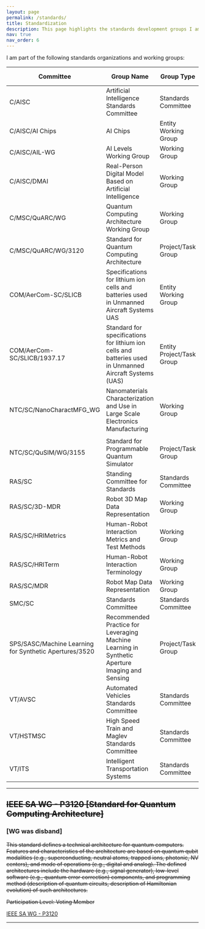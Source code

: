 ```yaml
---
layout: page
permalink: /standards/
title: Standardization
description: This page highlights the standards development groups I am a part of, showcasing the collaborative efforts involved in creating and refining industry standards.
nav: true
nav_order: 6
---
```


I am part of the following standards organizations and working groups:

| Committee                                              | Group Name                                                                                              | Group Type                | Participation Level |
| ------------------------------------------------------ | ------------------------------------------------------------------------------------------------------- | ------------------------- | ------------------- |
| C/AISC                                                 | Artificial Intelligence Standards Committee                                                             | Standards Committee       | Participant         |
| C/AISC/AI Chips                                        | AI Chips                                                                                                | Entity Working Group      | Participant         |
| C/AISC/AIL-WG                                          | AI Levels Working Group                                                                                 | Working Group             | Participant         |
| C/AISC/DMAI                                            | Real-Person Digital Model Based on Artificial Intelligence                                              | Working Group             | Voting Member       |
| C/MSC/QuARC/WG                                         | Quantum Computing Architecture Working Group                                                            | Working Group             | Participant         |
| C/MSC/QuARC/WG/3120                                    | Standard for Quantum Computing Architecture                                                             | Project/Task Group        | Participant         |
| COM/AerCom-SC/SLICB                                    | Specifications for lithium ion cells and batteries used in Unmanned Aircraft Systems UAS                | Entity Working Group      | Participant         |
| COM/AerCom-SC/SLICB/1937.17                            | Standard for specifications for lithium ion cells and batteries used in Unmanned Aircraft Systems (UAS) | Entity Project/Task Group | Participant         |
| NTC/SC/NanoCharactMFG_WG                               | Nanomaterials Characterization and Use in Large Scale Electronics Manufacturing                         | Working Group             | Voting Member       |
|                                                        |                                                                                                         |                           |                     |
| NTC/SC/QuSIM/WG/3155                                   | Standard for Programmable Quantum Simulator                                                             | Project/Task Group        | Participant         |
| RAS/SC                                                 | Standing Committee for Standards                                                                        | Standards Committee       | Participant         |
| RAS/SC/3D-MDR                                          | Robot 3D Map Data Representation                                                                        | Working Group             | Non-Voting Member   |
| RAS/SC/HRIMetrics                                      | Human-Robot Interaction Metrics and Test Methods                                                        | Working Group             | Participant         |
| RAS/SC/HRITerm                                         | Human-Robot Interaction Terminology                                                                     | Working Group             | Participant         |
| RAS/SC/MDR                                             | Robot Map Data Representation                                                                           | Working Group             | Participant         |
| SMC/SC                                                 | Standards Committee                                                                                     | Standards Committee       | Participant         |
| SPS/SASC/Machine Learning for Synthetic Apertures/3520 | Recommended Practice for Leveraging Machine Learning in Synthetic Aperture Imaging and Sensing          | Project/Task Group        | Participant         |
| VT/AVSC                                                | Automated Vehicles Standards Committee                                                                  | Standards Committee       | Participant         |
| VT/HSTMSC                                              | High Speed Train and Maglev Standards Committee                                                         | Standards Committee       | Observer            |
| VT/ITS                                                 | Intelligent Transportation Systems                                                                      | Standards Committee       | Participant         |


---

## ~~IEEE SA WG - P3120 [Standard for Quantum Computing Architecture]~~
### [WG was disband]

~~This standard defines a technical architecture for quantum computers. Features and characteristics of the architecture are based on quantum qubit modalities (e.g., superconducting, neutral atoms, trapped ions, photonic, NV centers), and mode of operations (e.g., digital and analog). The defined architectures include the hardware (e.g., signal generator), low-level software (e.g., quantum error correction) components, and programming method (description of quantum circuits, description of Hamiltonian evolution) of such architectures.~~

~~Participation Level: Voting Member~~

[IEEE SA WG - P3120](https://standards.ieee.org/ieee/3120/11359/)

---
